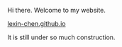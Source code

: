 Hi there. Welcome to my website. 

[lexin-chen.github.io](https://lexin-chen.github.io/)

It is still under so much construction. 

